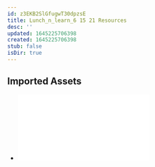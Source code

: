 ```yaml
---
id: z3EKB2SlGfugwT30dpzsE
title: Lunch_n_learn_6 15 21 Resources
desc: ''
updated: 1645225706398
created: 1645225706398
stub: false
isDir: true
---
```

## Imported Assets
- ![Lunch n Learn 6-15-21.pdf](/assets/lunch-n-learn-6-15-21-tlCT3O9VfOmM.pdf)
